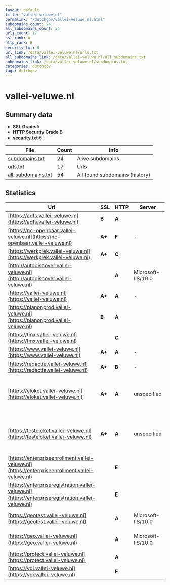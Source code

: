 ```yaml
---
layout: default
title: "vallei-veluwe.nl"
permalink: "/dutchgov/vallei-veluwe.nl.html"
subdomains_count: 24
all_subdomains_count: 54
urls_count: 17
ssl_rank: A
http_rank: B
security_txt: 6
url_link: /data/vallei-veluwe.nl/urls.txt
all_subdomains_link: /data/vallei-veluwe.nl/all_subdomains.txt
subdomains_link: /data/vallei-veluwe.nl/subdomains.txt
categories: dutchgov
tags: dutchgov
---
```



# vallei-veluwe.nl
## Summary data


 - **SSL Grade**:A
 - **HTTP Security Grade**:B
 - **[security.txt](https://www.digitaleoverheid.nl/nieuws/standaard-security-txt-nu-verplicht-voor-overheid/)**:6


| File       | Count | Info |
|------------|-------|------|
|[subdomains.txt](/DutchGovScope/data/vallei-veluwe.nl/subdomains.txt)|24|Alive subdomains|
|[urls.txt](/DutchGovScope/data/vallei-veluwe.nl/urls.txt)|17|Urls|
|[all_subdomains.txt](/DutchGovScope/data/vallei-veluwe.nl/all_subdomains.txt)|54|All found subdomains (history)|


## Statistics


| Url | SSL | HTTP | Server | Cookie | HSTS | CORS | CTO | CSP | XFO | XXP | RP |FP| Tech |Title |
|--------|-------|-------|------|------|------|------|------|------|------|------|------|------|------|------|
|[https://adfs.vallei-veluwe.nl](https://adfs.vallei-veluwe.nl)| **B**| **A**|| |:white_check_mark: | | | | :white_check_mark: | :white_check_mark: | :white_check_mark: | |HSTS||
|[https://nc-openbaar.vallei-veluwe.nl](https://nc-openbaar.vallei-veluwe.nl)| **A+**| **F**|-| | | | | | | | :white_check_mark: | |HSTS Microsoft ASP.NET:-|Document Moved|
|[https://werkplek.vallei-veluwe.nl](https://werkplek.vallei-veluwe.nl)| **A+**| **C**||:warning: |:white_check_mark: | | | | :white_check_mark: | | :white_check_mark: | |F5 BigIP HSTS||
|[http://autodiscover.vallei-veluwe.nl](http://autodiscover.vallei-veluwe.nl)| | **A**|Microsoft-IIS/10.0| |:white_check_mark: | | | | :white_check_mark: | :white_check_mark: | :white_check_mark: | |IIS:10.0 Microsoft ASP.NET Windows Server||
|[https://vallei-veluwe.nl](https://vallei-veluwe.nl)| **A+**| **A**|-| |:white_check_mark: | | | :white_check_mark:| :white_check_mark: | :white_check_mark: | :white_check_mark: | |HSTS Microsoft ASP.NET:-|Object moved|
|[https://planonprod.vallei-veluwe.nl](https://planonprod.vallei-veluwe.nl)| **B**| **A**|| |:white_check_mark: | | |:warning: | :white_check_mark: | :white_check_mark: | :white_check_mark: | |HSTS||
|[https://tmx.vallei-veluwe.nl](https://tmx.vallei-veluwe.nl)| | **C**||:warning: |:white_check_mark: | | | | :white_check_mark: | | :white_check_mark: | |F5 BigIP HSTS||
|[https://www.vallei-veluwe.nl](https://www.vallei-veluwe.nl)| **A+**| **A**|-| |:white_check_mark: | | | :white_check_mark:| :white_check_mark: | :white_check_mark: | :white_check_mark: | |HSTS Microsoft ASP.NET:-|Home - Vallei en...|
|[https://redactie.vallei-veluwe.nl](https://redactie.vallei-veluwe.nl)| **A+**| **B**|-|:white_check_mark: |:white_check_mark: | | | | :white_check_mark: | :white_check_mark: | :white_check_mark: | |HSTS Microsoft ASP.NET:-|Object moved|
|[https://eloket.vallei-veluwe.nl](https://eloket.vallei-veluwe.nl)| **A+**| **A**|unspecified|:white_check_mark: |:white_check_mark: | | | :white_check_mark:| :white_check_mark: | :white_check_mark: | :white_check_mark: | |Apache Tomcat Fourthwall:1.0.195.057 Fourthwall:eloket_ui_main-2024.086.001 HSTS Java MariaDB Skolengo:1.0.195.057|Djuma portal|
|[https://testeloket.vallei-veluwe.nl](https://testeloket.vallei-veluwe.nl)| **A+**| **A**|unspecified|:white_check_mark: |:white_check_mark: | | | :white_check_mark:| :white_check_mark: | :white_check_mark: | :white_check_mark: | |Apache Tomcat Fourthwall:1.0.195.057 Fourthwall:eloket_ui_main-2024.086.001 HSTS Java MariaDB Skolengo:1.0.195.057|Djuma portal|
|[https://enterpriseenrollment.vallei-veluwe.nl](https://enterpriseenrollment.vallei-veluwe.nl)| | **E**|| | | | | | | | :white_check_mark: | |HSTS||
|[https://enterpriseregistration.vallei-veluwe.nl](https://enterpriseregistration.vallei-veluwe.nl)| | **E**|| | | | | | | | :white_check_mark: | |||
|[https://geotest.vallei-veluwe.nl](https://geotest.vallei-veluwe.nl)| | **A**|Microsoft-IIS/10.0| |:white_check_mark: | | | | :white_check_mark: | :white_check_mark: | :white_check_mark: | |HSTS IIS:10.0 Microsoft ASP.NET:4.0.30319 Windows Server||
|[https://geo.vallei-veluwe.nl](https://geo.vallei-veluwe.nl)| | **A**|Microsoft-IIS/10.0| |:white_check_mark: | | | | :white_check_mark: | :white_check_mark: | :white_check_mark: | |HSTS IIS:10.0 Microsoft ASP.NET:4.0.30319 Windows Server||
|[https://protect.vallei-veluwe.nl](https://protect.vallei-veluwe.nl)| | **A**|| |:white_check_mark: | | |:warning: | :white_check_mark: | :white_check_mark: | :white_check_mark: | |HSTS||
|[https://vdi.vallei-veluwe.nl](https://vdi.vallei-veluwe.nl)| | **E**|| | | | | | | | :white_check_mark: | |HSTS||

